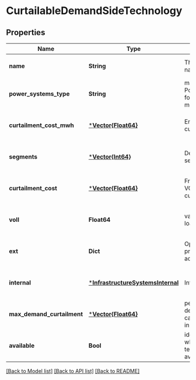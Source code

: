 # CurtailableDemandSideTechnology


## Properties
Name | Type | Description | Notes
------------ | ------------- | ------------- | -------------
**name** | **String** | The technology name | [default to nothing]
**power_systems_type** | **String** | maps to a valid PowerSystems.jl for PCM modeling | [default to nothing]
**curtailment_cost_mwh** | [***Vector{Float64}**](Vector{Float64}.md) | Energy cost of curtailment | [optional] [default to nothing]
**segments** | [***Vector{Int64}**](Vector{Int64}.md) | Demand segment IDs | [optional] [default to nothing]
**curtailment_cost** | [***Vector{Float64}**](Vector{Float64}.md) | Fraction of VOLL for curtailment cost | [optional] [default to nothing]
**voll** | **Float64** | value of lost load | [optional] [default to nothing]
**ext** | **Dict** | Option for providing additional data | [optional] [default to nothing]
**internal** | [***InfrastructureSystemsInternal**](InfrastructureSystemsInternal.md) | Internal field | [optional] [default to nothing]
**max_demand_curtailment** | [***Vector{Float64}**](Vector{Float64}.md) | percent of demand that can be curtailed in that segment | [optional] [default to nothing]
**available** | **Bool** | identifies whether the technology is available | [default to nothing]


[[Back to Model list]](../README.md#models) [[Back to API list]](../README.md#api-endpoints) [[Back to README]](../README.md)



